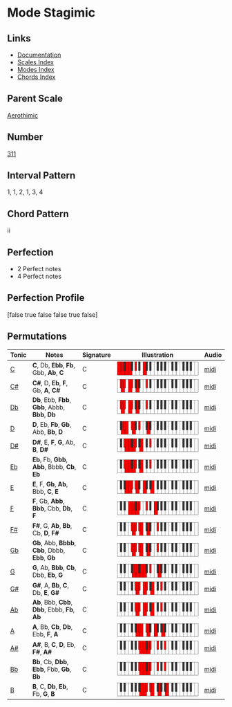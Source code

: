# Mode Stagimic

## Links

- [Documentation](README.md)
- [Scales Index](Scales.md)
- [Modes Index](Modes.md)
- [Chords Index](Chords.md)

## Parent Scale

[Aerothimic](ScaleAerothimic.md)

## Number

[311](https://ianring.com/musictheory/scales/311)

## Interval Pattern

1, 1, 2, 1, 3, 4

## Chord Pattern

ii

## Perfection

- 2 Perfect notes
- 4 Perfect notes

## Perfection Profile

[false true false false true false]

## Permutations

| Tonic | Notes | Signature | Illustration | Audio |
|-------|-------|-----------|--------------|-------|
| [C](ModeCNaturalStagimic.md) | **C**, Db, **Ebb**, **Fb**, Gbb, **Ab**, **C** | C | ![CNaturalStagimic](ModeCNaturalStagimic.png) | [midi](https://github.com/edipermadi/music/blob/main/docs/ModeCNaturalStagimic.mid?raw=true) |
| [C#](ModeCSharpStagimic.md) | **C#**, D, **Eb**, **F**, Gb, **A**, **C#** | C | ![CSharpStagimic](ModeCSharpStagimic.png) | [midi](https://github.com/edipermadi/music/blob/main/docs/ModeCSharpStagimic.mid?raw=true) |
| [Db](ModeDFlatStagimic.md) | **Db**, Ebb, **Fbb**, **Gbb**, Abbb, **Bbb**, **Db** | C | ![DFlatStagimic](ModeDFlatStagimic.png) | [midi](https://github.com/edipermadi/music/blob/main/docs/ModeDFlatStagimic.mid?raw=true) |
| [D](ModeDNaturalStagimic.md) | **D**, Eb, **Fb**, **Gb**, Abb, **Bb**, **D** | C | ![DNaturalStagimic](ModeDNaturalStagimic.png) | [midi](https://github.com/edipermadi/music/blob/main/docs/ModeDNaturalStagimic.mid?raw=true) |
| [D#](ModeDSharpStagimic.md) | **D#**, E, **F**, **G**, Ab, **B**, **D#** | C | ![DSharpStagimic](ModeDSharpStagimic.png) | [midi](https://github.com/edipermadi/music/blob/main/docs/ModeDSharpStagimic.mid?raw=true) |
| [Eb](ModeEFlatStagimic.md) | **Eb**, Fb, **Gbb**, **Abb**, Bbbb, **Cb**, **Eb** | C | ![EFlatStagimic](ModeEFlatStagimic.png) | [midi](https://github.com/edipermadi/music/blob/main/docs/ModeEFlatStagimic.mid?raw=true) |
| [E](ModeENaturalStagimic.md) | **E**, F, **Gb**, **Ab**, Bbb, **C**, **E** | C | ![ENaturalStagimic](ModeENaturalStagimic.png) | [midi](https://github.com/edipermadi/music/blob/main/docs/ModeENaturalStagimic.mid?raw=true) |
| [F](ModeFNaturalStagimic.md) | **F**, Gb, **Abb**, **Bbb**, Cbb, **Db**, **F** | C | ![FNaturalStagimic](ModeFNaturalStagimic.png) | [midi](https://github.com/edipermadi/music/blob/main/docs/ModeFNaturalStagimic.mid?raw=true) |
| [F#](ModeFSharpStagimic.md) | **F#**, G, **Ab**, **Bb**, Cb, **D**, **F#** | C | ![FSharpStagimic](ModeFSharpStagimic.png) | [midi](https://github.com/edipermadi/music/blob/main/docs/ModeFSharpStagimic.mid?raw=true) |
| [Gb](ModeGFlatStagimic.md) | **Gb**, Abb, **Bbbb**, **Cbb**, Dbbb, **Ebb**, **Gb** | C | ![GFlatStagimic](ModeGFlatStagimic.png) | [midi](https://github.com/edipermadi/music/blob/main/docs/ModeGFlatStagimic.mid?raw=true) |
| [G](ModeGNaturalStagimic.md) | **G**, Ab, **Bbb**, **Cb**, Dbb, **Eb**, **G** | C | ![GNaturalStagimic](ModeGNaturalStagimic.png) | [midi](https://github.com/edipermadi/music/blob/main/docs/ModeGNaturalStagimic.mid?raw=true) |
| [G#](ModeGSharpStagimic.md) | **G#**, A, **Bb**, **C**, Db, **E**, **G#** | C | ![GSharpStagimic](ModeGSharpStagimic.png) | [midi](https://github.com/edipermadi/music/blob/main/docs/ModeGSharpStagimic.mid?raw=true) |
| [Ab](ModeAFlatStagimic.md) | **Ab**, Bbb, **Cbb**, **Dbb**, Ebbb, **Fb**, **Ab** | C | ![AFlatStagimic](ModeAFlatStagimic.png) | [midi](https://github.com/edipermadi/music/blob/main/docs/ModeAFlatStagimic.mid?raw=true) |
| [A](ModeANaturalStagimic.md) | **A**, Bb, **Cb**, **Db**, Ebb, **F**, **A** | C | ![ANaturalStagimic](ModeANaturalStagimic.png) | [midi](https://github.com/edipermadi/music/blob/main/docs/ModeANaturalStagimic.mid?raw=true) |
| [A#](ModeASharpStagimic.md) | **A#**, B, **C**, **D**, Eb, **F#**, **A#** | C | ![ASharpStagimic](ModeASharpStagimic.png) | [midi](https://github.com/edipermadi/music/blob/main/docs/ModeASharpStagimic.mid?raw=true) |
| [Bb](ModeBFlatStagimic.md) | **Bb**, Cb, **Dbb**, **Ebb**, Fbb, **Gb**, **Bb** | C | ![BFlatStagimic](ModeBFlatStagimic.png) | [midi](https://github.com/edipermadi/music/blob/main/docs/ModeBFlatStagimic.mid?raw=true) |
| [B](ModeBNaturalStagimic.md) | **B**, C, **Db**, **Eb**, Fb, **G**, **B** | C | ![BNaturalStagimic](ModeBNaturalStagimic.png) | [midi](https://github.com/edipermadi/music/blob/main/docs/ModeBNaturalStagimic.mid?raw=true) |
